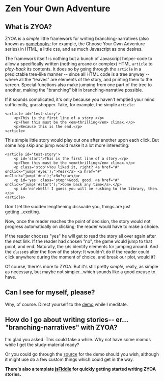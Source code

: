 Zen Your Own Adventure
======================



What is ZYOA?
-------------

ZYOA is a _simple_ little framework for writing branching-narratives (also known as [gamebooks][]; for example, the Choose Your Own Adventure series) in HTML, a little css, and as much Javascript as one desires.

The framework itself is nothing but a bunch of Javascript helper-code to allow a specifically written (nothing arcane or complex) HTML `article` to _play-back_ its contents. It does so by going through the `article` in a predictable tree-like manner -- since all HTML code is a tree anyway -- where all the "leaves" are elements of the story, and printing them to the screen. Special functions also make jumping from one part of the tree to another, making the "branching" bit in branching-narrative possible. 

If it sounds complicated, it's only because you haven't emptied your mind sufficiently, grasshopper. Take, for example, the simple `article`:

    <article id='test-story'>
        <p>This is the first line of a story.</p>
        <p>Then this must be the <em>thrilling</em> climax.</p>
        <p>Because this is the end.</p>
    <article>
    
This simple little story would play out one after another upon each click. But some hop skip and jump would make it a lot more interesting:

    <article id='test-story'>
        <p id='start'>This is the first line of a story.</p>
        <p>Then this must be the <em>thrilling</em> climax.</p>
        <p class='stop'>You liked it, right? <a href="#" onClick="jump('#yes');">Yes?</a> <a href="#" onClick="jump('#no');">No?</a></p>
        <p id='yes' class='stop'>Good, good. <a href="#" onClick="jump('#start');">Come back any time</a>.</p>
        <p id='no'>Well! I guess you will be rushing to the library, then.</p>
    <article>
    
Don't let the sudden lengthening dissuade you, things are just getting...exciting.

Now, once the reader reaches the point of decision, the story would not progress automatically on clicking; the reader would have to make a choice. 

If the reader chooses "yes" he will get to read the story all over again after the next link. If the reader had chosen "no", the game would jump to that point, and end. Naturally, the `id`s identify elements for jumping around. And the `class`es alter the flow of the story: It wouldn't do if the reader could click anywhere during the moment of choice, and break our plot, would it?

Of course, there's more to ZYOA. But it's still pretty _simple,_ really, as simple as necessary, but maybe not simpler...which sounds like a good excuse to have.



Can I see for myself, please?
-----------------------------

Why, of course. Direct yourself to the [demo][] while I meditate.



How do I go about writing stories-- er... "branching-narratives" with ZYOA?
---------------------------------------------------------------------------

I'm glad you asked. This could take a while. Why not have some momos while I get the study-material ready? 

Or you could go through the [source][] for the demo should you wish, although it might use do a few custom things which could get in the way.

**There's also a template [jsFiddle][] for quickly getting started writing ZYOA stories.**



[gamebooks]:    http://en.wikipedia.org/wiki/Gamebook                   "The Wikipedia article for gamebooks."
[demo]:         http://5310.github.com/zyoa/                            "A demo story written using ZYOA."
[source]:       https://github.com/5310/zyoa/blob/master/index.html     "Source for the demo story."
[jsFiddle]:     http://jsfiddle.net/Scio/9H8Tf/                         "ZYOA Template jsFiddle."
